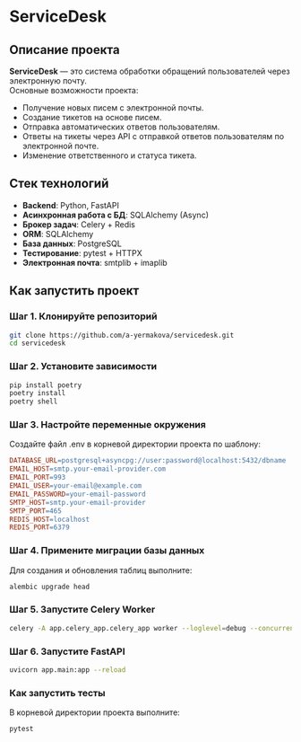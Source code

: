 # ServiceDesk

## Описание проекта

**ServiceDesk** — это система обработки обращений пользователей через электронную почту.  
Основные возможности проекта:
- Получение новых писем с электронной почты.
- Создание тикетов на основе писем.
- Отправка автоматических ответов пользователям.
- Ответы на тикеты через API с отправкой ответов пользователям по электронной почте.
- Изменение ответственного и статуса тикета.

## Стек технологий

- **Backend**: Python, FastAPI
- **Асинхронная работа с БД**: SQLAlchemy (Async)
- **Брокер задач**: Celery + Redis
- **ORM**: SQLAlchemy
- **База данных**: PostgreSQL
- **Тестирование**: pytest + HTTPX
- **Электронная почта**: smtplib + imaplib

## Как запустить проект

### Шаг 1. Клонируйте репозиторий
```bash
git clone https://github.com/a-yermakova/servicedesk.git
cd servicedesk
```
### Шаг 2. Установите зависимости
```bash
pip install poetry
poetry install
poetry shell
```
### Шаг 3. Настройте переменные окружения
Создайте файл .env в корневой директории проекта по шаблону:
```makefile
DATABASE_URL=postgresql+asyncpg://user:password@localhost:5432/dbname
EMAIL_HOST=smtp.your-email-provider.com
EMAIL_PORT=993
EMAIL_USER=your-email@example.com
EMAIL_PASSWORD=your-email-password
SMTP_HOST=smtp.your-email-provider
SMTP_PORT=465
REDIS_HOST=localhost
REDIS_PORT=6379
```
### Шаг 4. Примените миграции базы данных
Для создания и обновления таблиц выполните:
```bash
alembic upgrade head
```
### Шаг 5. Запустите Celery Worker
```bash
celery -A app.celery_app.celery_app worker --loglevel=debug --concurrency 1 -P solo -Q email_queue
```
### Шаг 6. Запустите FastAPI
```bash
uvicorn app.main:app --reload
```
### Как запустить тесты
В корневой директории проекта выполните:
```bash
pytest
```